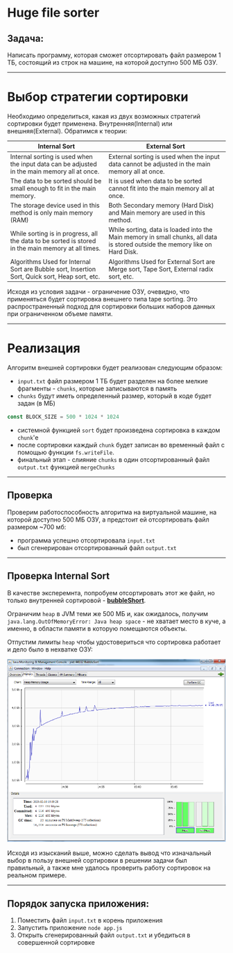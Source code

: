 # Huge file sorter

## Задача:

Написать программу, которая сможет отсортировать файл размером 1 ТБ, состоящий из строк на машине, на
которой доступно 500 МБ ОЗУ.

___
# Выбор стратегии сортировки

Необходимо определиться, какая из двух возможных стратегий сортировки будет применена. Внутренняя(Internal) или внешняя(External). Обратимся к теории:

| Internal Sort                                                                                      | External Sort                                                                                                                |
|----------------------------------------------------------------------------------------------------|------------------------------------------------------------------------------------------------------------------------------|
| Internal sorting is used when the input data can be adjusted in the main memory all at once.       | External sorting is used when the input data cannot be adjusted in the main memory all at once.                              |
| The data to be sorted should be small enough to fit in the main memory.                            | It is used when data to be sorted cannot fit into the main memory all at once.                                               |
| The storage device used in this method is only main memory (RAM)                                   | Both Secondary memory (Hard Disk) and Main memory are used in this method.                                                   |
| While sorting is in progress, all the data to be sorted is stored in the main memory at all times. | While sorting, data is loaded into the Main memory in small chunks, all data is stored outside the memory like on Hard Disk. |
| Algorithms Used for Internal Sort are Bubble sort, Insertion Sort, Quick sort, Heap sort, etc.     | Algorithms Used for External Sort are Merge sort, Tape Sort, External radix sort, etc.                                       |


Исходя из условия задачи - ограничение ОЗУ, очевидно, что применяться будет сортировка внешнего типа tape sorting.
Это распространенный подход для сортировки больших наборов данных при ограниченном объеме памяти.

___
# Реализация
Алгоритм внешней сортировки будет реализован следующим образом:
* `input.txt` файл размером 1 ТБ будет разделен на более мелкие фрагменты - `chunks`, которые записываются в память
* `chunks` будут иметь определенный размер, который в коде будет задан (в МБ)
```javascript
const BLOCK_SIZE = 500 * 1024 * 1024
```
* системной функцией `sort` будет произведена сортировка в каждом `chunk`'е
* после сортировки каждый `chunk` будет записан во временный файл с помощью функции `fs.writeFile`.
* финальный этап - слияние `chunks` в один отсортированный файл `output.txt` функцией `mergeChunks`

___
## Проверка
Проверим работоспособность алгоритма на виртуальной машине, на которой доступно 500 МБ ОЗУ, а предстоит ей отсортировать файл размером ~700 мб:
* программа успешно отсортировала `input.txt`
* был сгенерирован отсортированный файл `output.txt`

___
## Проверка Internal Sort

В качестве эксперемнта, попробуем отсортировать этот же файл, но только внутренней сортировой - [**bubbleShort**](https://github.com/faringet/algorithms_and_sorts/blob/master/src/main/java/sorts/BubbleSortIO.java).

Ограничим `heap` в JVM теми же 500 МБ и, как ожидалось, получим `java.lang.OutOfMemoryError: Java heap space` - не хватает место в куче, а именно, в области памяти в которую помещаются объекты.

Отпустим лимиты `heap` чтобы удостовериться что сортировка работает и дело было в нехватке ОЗУ:

![](https://github.com/faringet/huge_file_sorter/blob/master/screenshots/bubble_infit_heap1.png)

Исходя из изысканий выше, можно сделать вывод что изначальный выбор в пользу внешней сортировки в решении задачи был правильный, а также мне удалось проверить работу сортировок на реальном примере.


___
## Порядок запуска приложения:
1. Поместить файл `input.txt` в корень приложения
2. Запустить приложение `node app.js`
3. Открыть сгенерированный файл `output.txt` и убедиться в совершенной сортировке
